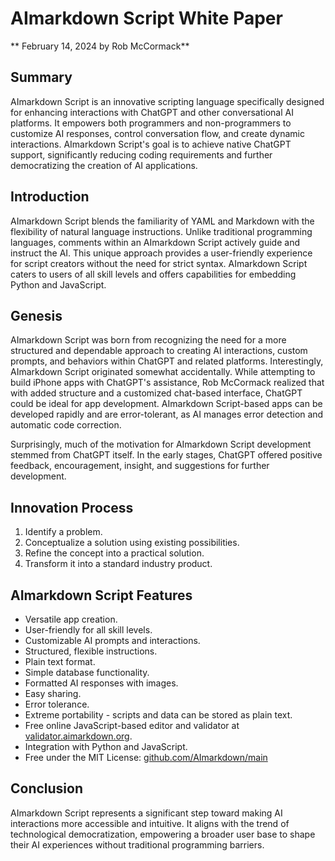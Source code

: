 # AImarkdown Script White Paper

** February 14, 2024 by Rob McCormack**

## Summary

AImarkdown Script is an innovative scripting language specifically designed for enhancing interactions with ChatGPT and other conversational AI platforms. It empowers both programmers and non-programmers to customize AI responses, control conversation flow, and create dynamic interactions. AImarkdown Script's goal is to achieve native ChatGPT support, significantly reducing coding requirements and further democratizing the creation of AI applications.

## Introduction

AImarkdown Script blends the familiarity of YAML and Markdown with the flexibility of natural language instructions. Unlike traditional programming languages, comments within an AImarkdown Script actively guide and instruct the AI. This unique approach provides a user-friendly experience for script creators without the need for strict syntax. AImarkdown Script caters to users of all skill levels and offers capabilities for embedding Python and JavaScript.

## Genesis

AImarkdown Script was born from recognizing the need for a more structured and dependable approach to creating AI interactions, custom prompts, and behaviors within ChatGPT and related platforms. Interestingly, AImarkdown Script originated somewhat accidentally. While attempting to build iPhone apps with ChatGPT's assistance, Rob McCormack realized that with added structure and a customized chat-based interface, ChatGPT could be ideal for app development. AImarkdown Script-based apps can be developed rapidly and are error-tolerant, as AI manages error detection and automatic code correction.

Surprisingly, much of the motivation for AImarkdown Script development stemmed from ChatGPT itself. In the early stages, ChatGPT offered positive feedback, encouragement, insight, and suggestions for further development.

## Innovation Process

1. Identify a problem.
2. Conceptualize a solution using existing possibilities.
3. Refine the concept into a practical solution.
4. Transform it into a standard industry product.

## AImarkdown Script Features

- Versatile app creation.
- User-friendly for all skill levels.
- Customizable AI prompts and interactions.
- Structured, flexible instructions.
- Plain text format.
- Simple database functionality.
- Formatted AI responses with images.
- Easy sharing.
- Error tolerance.
- Extreme portability - scripts and data can be stored as plain text.
- Free online JavaScript-based editor and validator at [validator.aimarkdown.org](http://validator.aimarkdown.org).
- Integration with Python and JavaScript.
- Free under the MIT License: [github.com/AImarkdown/main](http://github.com/AImarkdown/main)

## Conclusion

AImarkdown Script represents a significant step toward making AI interactions more accessible and intuitive. It aligns with the trend of technological democratization, empowering a broader user base to shape their AI experiences without traditional programming barriers.
